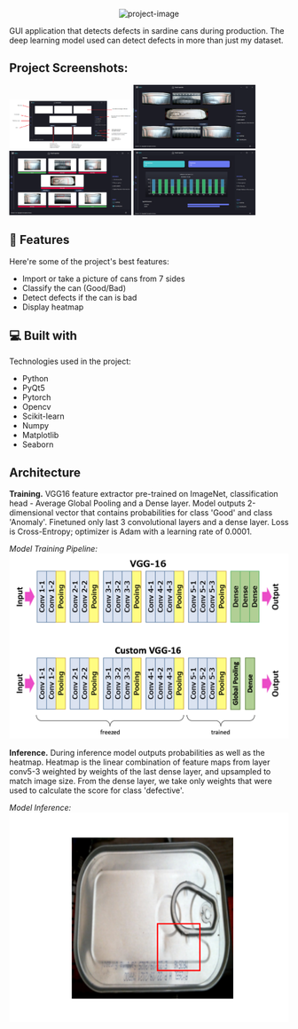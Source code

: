 <p align="center"><img src="https://socialify.git.ci/Alidev11/defect_detection/image?description=1&amp;descriptionEditable=Optimization%20of%20Defect%20Detection%20during%20production%20using%20AI&amp;font=Raleway&amp;forks=1&amp;issues=1&amp;language=1&amp;name=1&amp;owner=1&amp;pattern=Brick%20Wall&amp;pulls=1&amp;stargazers=1&amp;theme=Dark" alt="project-image" width="850"></p>

<p id="description">GUI application that detects defects in sardine cans during production. The deep learning model used can detect defects in more than just my dataset.</p>
<h2>Project Screenshots:</h2>
<p float="left">
<img src="paint2.png" width="220">  
<img src="gui2.png" width="220">  
<img src="gui3.png" width="220">  
<img src="stat.png" width="220">    
</p>
 
<h2>🧐 Features</h2>

Here're some of the project's best features:

*   Import or take a picture of cans from 7 sides
*   Classify the can (Good/Bad)
*   Detect defects if the can is bad
*   Display heatmap

  
  
<h2>💻 Built with</h2>

Technologies used in the project:

*   Python
*   PyQt5
*   Pytorch
*   Opencv
*   Scikit-learn
*   Numpy
*   Matplotlib
*   Seaborn



## Architecture

**Training.**
VGG16 feature extractor pre-trained on ImageNet, classification head - Average Global Pooling and a Dense layer. Model outputs 2-dimensional vector that contains probabilities for class 'Good' and class 'Anomaly'. Finetuned only last 3 convolutional layers and a dense layer. Loss is Cross-Entropy; optimizer is Adam with a learning rate of 0.0001.


*Model Training Pipeline:*
![model_train_pipeline](docs/model_train_pipeline.png)

**Inference.**
During inference model outputs probabilities as well as the heatmap. Heatmap is the linear combination of feature maps from layer conv5-3 weighted by weights of the last dense layer, and upsampled to match image size. From the dense layer, we take only weights that were used to calculate the score for class 'defective'.

*Model Inference:*
![model_inference](classified/zoo0.png)
